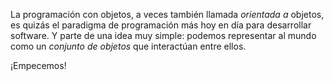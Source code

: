 La programación con objetos, a veces también llamada _orientada a_ objetos, es quizás el paradigma de programación más hoy en día para desarrollar software. Y parte de una idea muy simple: podemos representar al mundo como un _conjunto de objetos_ que interactúan entre ellos. 

¡Empecemos!